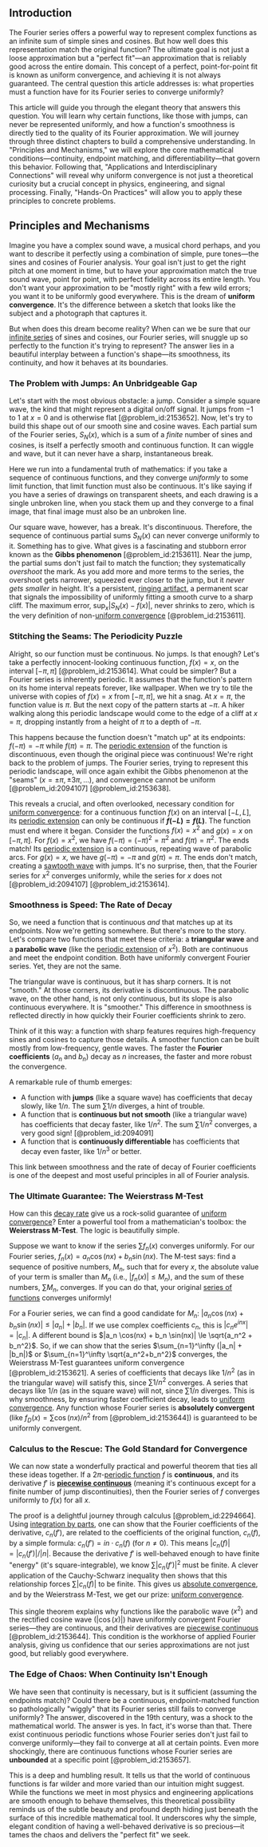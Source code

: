 ## Introduction
The Fourier series offers a powerful way to represent complex functions as an infinite sum of simple sines and cosines. But how well does this representation match the original function? The ultimate goal is not just a loose approximation but a "perfect fit"—an approximation that is reliably good across the entire domain. This concept of a perfect, point-for-point fit is known as uniform convergence, and achieving it is not always guaranteed. The central question this article addresses is: what properties must a function have for its Fourier series to converge uniformly?

This article will guide you through the elegant theory that answers this question. You will learn why certain functions, like those with jumps, can never be represented uniformly, and how a function's smoothness is directly tied to the quality of its Fourier approximation. We will journey through three distinct chapters to build a comprehensive understanding. In "Principles and Mechanisms," we will explore the core mathematical conditions—continuity, endpoint matching, and differentiability—that govern this behavior. Following that, "Applications and Interdisciplinary Connections" will reveal why uniform convergence is not just a theoretical curiosity but a crucial concept in physics, engineering, and signal processing. Finally, "Hands-On Practices" will allow you to apply these principles to concrete problems.

## Principles and Mechanisms

Imagine you have a complex sound wave, a musical chord perhaps, and you want to describe it perfectly using a combination of simple, pure tones—the sines and cosines of Fourier analysis. Your goal isn't just to get the right pitch at one moment in time, but to have your approximation match the true sound wave, point for point, with perfect fidelity across its entire length. You don't want your approximation to be "mostly right" with a few wild errors; you want it to be uniformly good everywhere. This is the dream of **uniform convergence**. It's the difference between a sketch that looks like the subject and a photograph that captures it.

But when does this dream become reality? When can we be sure that our [infinite series](@article_id:142872) of sines and cosines, our Fourier series, will snuggle up so perfectly to the function it's trying to represent? The answer lies in a beautiful interplay between a function's shape—its smoothness, its continuity, and how it behaves at its boundaries.

### The Problem with Jumps: An Unbridgeable Gap

Let's start with the most obvious obstacle: a jump. Consider a simple square wave, the kind that might represent a digital on/off signal. It jumps from $-1$ to $1$ at $x=0$ and is otherwise flat [@problem_id:2153652]. Now, let's try to build this shape out of our smooth sine and cosine waves. Each partial sum of the Fourier series, $S_N(x)$, which is a sum of a *finite* number of sines and cosines, is itself a perfectly smooth and continuous function. It can wiggle and wave, but it can never have a sharp, instantaneous break.

Here we run into a fundamental truth of mathematics: if you take a sequence of continuous functions, and they converge *uniformly* to some limit function, that limit function must also be continuous. It's like saying if you have a series of drawings on transparent sheets, and each drawing is a single unbroken line, when you stack them up and they converge to a final image, that final image must also be an unbroken line.

Our square wave, however, has a break. It's discontinuous. Therefore, the sequence of continuous partial sums $S_N(x)$ can never converge uniformly to it. Something has to give. What gives is a fascinating and stubborn error known as the **Gibbs phenomenon** [@problem_id:2153611]. Near the jump, the partial sums don't just fail to match the function; they systematically *overshoot* the mark. As you add more and more terms to the series, the overshoot gets narrower, squeezed ever closer to the jump, but it *never gets smaller* in height. It's a persistent, [ringing artifact](@article_id:165856), a permanent scar that signals the impossibility of uniformly fitting a smooth curve to a sharp cliff. The maximum error, $\sup_x |S_N(x) - f(x)|$, never shrinks to zero, which is the very definition of non-[uniform convergence](@article_id:145590) [@problem_id:2153611].

### Stitching the Seams: The Periodicity Puzzle

Alright, so our function must be continuous. No jumps. Is that enough? Let's take a perfectly innocent-looking continuous function, $f(x) = x$, on the interval $[-\pi, \pi]$ [@problem_id:2153614]. What could be simpler? But a Fourier series is inherently periodic. It assumes that the function's pattern on its home interval repeats forever, like wallpaper. When we try to tile the universe with copies of $f(x)=x$ from $[-\pi, \pi]$, we hit a snag. At $x=\pi$, the function value is $\pi$. But the next copy of the pattern starts at $-\pi$. A hiker walking along this periodic landscape would come to the edge of a cliff at $x=\pi$, dropping instantly from a height of $\pi$ to a depth of $-\pi$.

This happens because the function doesn't "match up" at its endpoints: $f(-\pi) = -\pi$ while $f(\pi) = \pi$. The [periodic extension](@article_id:175996) of the function is discontinuous, even though the original piece was continuous! We're right back to the problem of jumps. The Fourier series, trying to represent this periodic landscape, will once again exhibit the Gibbs phenomenon at the "seams" ($x=\pm\pi, \pm3\pi, \dots$), and convergence cannot be uniform [@problem_id:2094107] [@problem_id:2153638].

This reveals a crucial, and often overlooked, necessary condition for [uniform convergence](@article_id:145590): for a continuous function $f(x)$ on an interval $[-L, L]$, its [periodic extension](@article_id:175996) can only be continuous if **$f(-L) = f(L)$**. The function must end where it began. Consider the functions $f(x) = x^2$ and $g(x) = x$ on $[-\pi, \pi]$. For $f(x)=x^2$, we have $f(-\pi) = (-\pi)^2 = \pi^2$ and $f(\pi)=\pi^2$. The ends match! Its [periodic extension](@article_id:175996) is a continuous, repeating wave of parabolic arcs. For $g(x)=x$, we have $g(-\pi) = -\pi$ and $g(\pi) = \pi$. The ends don't match, creating a [sawtooth wave](@article_id:159262) with jumps. It's no surprise, then, that the Fourier series for $x^2$ converges uniformly, while the series for $x$ does not [@problem_id:2094107] [@problem_id:2153614].

### Smoothness is Speed: The Rate of Decay

So, we need a function that is continuous *and* that matches up at its endpoints. Now we're getting somewhere. But there's more to the story. Let's compare two functions that meet these criteria: a **triangular wave** and a **parabolic wave** (like the [periodic extension](@article_id:175996) of $x^2$). Both are continuous and meet the endpoint condition. Both have uniformly convergent Fourier series. Yet, they are not the same.

The triangular wave is continuous, but it has sharp corners. It is not "smooth." At those corners, its derivative is discontinuous. The parabolic wave, on the other hand, is not only continuous, but its slope is also continuous everywhere. It is "smoother." This difference in smoothness is reflected directly in how quickly their Fourier coefficients shrink to zero.

Think of it this way: a function with sharp features requires high-frequency sines and cosines to capture those details. A smoother function can be built mostly from low-frequency, gentle waves. The faster the **Fourier coefficients** ($a_n$ and $b_n$) decay as $n$ increases, the faster and more robust the convergence.

A remarkable rule of thumb emerges:
*   A function with **jumps** (like a square wave) has coefficients that decay slowly, like $1/n$. The sum $\sum 1/n$ diverges, a hint of trouble.
*   A function that is **continuous but not smooth** (like a triangular wave) has coefficients that decay faster, like $1/n^2$. The sum $\sum 1/n^2$ converges, a very good sign! [@problem_id:2094091]
*   A function that is **continuously differentiable** has coefficients that decay even faster, like $1/n^3$ or better.

This link between smoothness and the rate of decay of Fourier coefficients is one of the deepest and most useful principles in all of Fourier analysis.

### The Ultimate Guarantee: The Weierstrass M-Test

How can this [decay rate](@article_id:156036) give us a rock-solid guarantee of [uniform convergence](@article_id:145590)? Enter a powerful tool from a mathematician's toolbox: the **Weierstrass M-Test**. The logic is beautifully simple.

Suppose we want to know if the series $\sum f_n(x)$ converges uniformly. For our Fourier series, $f_n(x) = a_n \cos(nx) + b_n \sin(nx)$. The M-test says: find a sequence of positive numbers, $M_n$, such that for every $x$, the absolute value of your term is smaller than $M_n$ (i.e., $|f_n(x)| \le M_n$), and the sum of these numbers, $\sum M_n$, converges. If you can do that, your original [series of functions](@article_id:139042) converges uniformly!

For a Fourier series, we can find a good candidate for $M_n$:
$|a_n \cos(nx) + b_n \sin(nx)| \le |a_n| + |b_n|$. If we use complex coefficients $c_n$, this is $|c_n e^{inx}| = |c_n|$.
A different bound is $|a_n \cos(nx) + b_n \sin(nx)| \le \sqrt{a_n^2 + b_n^2}$.
So, if we can show that the series $\sum_{n=1}^\infty (|a_n| + |b_n|)$ or $\sum_{n=1}^\infty \sqrt{a_n^2+b_n^2}$ converges, the Weierstrass M-Test guarantees uniform convergence [@problem_id:2153621]. A series of coefficients that decays like $1/n^2$ (as in the triangular wave) will satisfy this, since $\sum 1/n^2$ converges. A series that decays like $1/n$ (as in the square wave) will not, since $\sum 1/n$ diverges. This is why smoothness, by ensuring faster coefficient decay, leads to [uniform convergence](@article_id:145590). Any function whose Fourier series is **absolutely convergent** (like $f_D(x) = \sum \cos(nx)/n^2$ from [@problem_id:2153644]) is guaranteed to be uniformly convergent.

### Calculus to the Rescue: The Gold Standard for Convergence

We can now state a wonderfully practical and powerful theorem that ties all these ideas together. If a $2\pi$-[periodic function](@article_id:197455) $f$ is **continuous**, and its derivative $f'$ is **[piecewise continuous](@article_id:174119)** (meaning it's continuous except for a finite number of jump discontinuities), then the Fourier series of $f$ converges uniformly to $f(x)$ for all $x$.

The proof is a delightful journey through calculus [@problem_id:2294664]. Using [integration by parts](@article_id:135856), one can show that the Fourier coefficients of the derivative, $c_n(f')$, are related to the coefficients of the original function, $c_n(f)$, by a simple formula: $c_n(f') = in \cdot c_n(f)$ (for $n \ne 0$). This means $|c_n(f)| = |c_n(f')|/|n|$. Because the derivative $f'$ is well-behaved enough to have finite "energy" (it's square-integrable), we know $\sum |c_n(f')|^2$ must be finite. A clever application of the Cauchy-Schwarz inequality then shows that this relationship forces $\sum |c_n(f)|$ to be finite. This gives us [absolute convergence](@article_id:146232), and by the Weierstrass M-Test, we get our prize: [uniform convergence](@article_id:145590).

This single theorem explains why functions like the parabolic wave ($x^2$) and the rectified cosine wave ($|\cos(x)|$) have uniformly convergent Fourier series—they are continuous, and their derivatives are [piecewise continuous](@article_id:174119) [@problem_id:2153644]. This condition is the workhorse of applied Fourier analysis, giving us confidence that our series approximations are not just good, but reliably good everywhere.

### The Edge of Chaos: When Continuity Isn't Enough

We have seen that continuity is necessary, but is it sufficient (assuming the endpoints match)? Could there be a continuous, endpoint-matched function so pathologically "wiggly" that its Fourier series still fails to converge uniformly? The answer, discovered in the 19th century, was a shock to the mathematical world. The answer is yes. In fact, it's worse than that. There exist continuous periodic functions whose Fourier series don't just fail to converge uniformly—they fail to converge at all at certain points. Even more shockingly, there are continuous functions whose Fourier series are **unbounded** at a specific point [@problem_id:2153657].

This is a deep and humbling result. It tells us that the world of continuous functions is far wilder and more varied than our intuition might suggest. While the functions we meet in most physics and engineering applications are smooth enough to behave themselves, this theoretical possibility reminds us of the subtle beauty and profound depth hiding just beneath the surface of this incredible mathematical tool. It underscores why the simple, elegant condition of having a well-behaved derivative is so precious—it tames the chaos and delivers the "perfect fit" we seek.